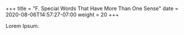 +++
title = "F. Special Words That Have More Than One Sense"
date =  2020-08-06T14:57:27-07:00
weight = 20
+++

Lorem Ipsum.
